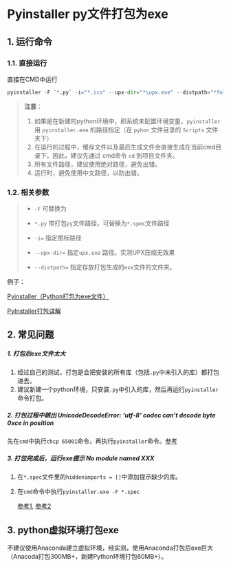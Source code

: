# Pyinstaller py文件打包为exe

## 1. 运行命令

### 1.1. 直接运行

直接在CMD中运行

```python
pyinstaller -F `*.py` -i="*.ico" --upx-dir="*\upx.exe" --distpath="*folder"
```


> **注意**：
>
> 1. 如果是在新建的python环境中，即系统未配置环境变量，`pyinstaller` 用 `pyinstaller.exe` 的路径指定（在 `pyhon` 文件目录的 `Scripts` 文件夹下）
> 2. 在运行的过程中，缓存文件以及最后生成文件会直接生成在当前cmd目录下。因此，建议先通过 cmd命令 `cd` 到项目文件夹。
> 3. 所有文件路径，建议使用绝对路径，避免出错。
> 4. 运行时，避免使用中文路径，以防出错。

### 1.2. 相关参数

>- `-F` 可替换为
>- `*.py` 带打包`py`文件路径，可替换为`*.spec`文件路径
>
>- `-i=` 指定图标路径
>- `--upx-dir=` 指定`upx.exe` 路径。实测UPX压缩无效果
>- `--distpath=` 指定存放打包生成的`exe`文件的文件夹。

例子：

[Pyinstaller（Python打包为exe文件）](http://blog.itpub.net/26736162/viewspace-2644904/)

[PyInstaller打包详解](https://yujunjiex.gitee.io/2018/10/18/PyInstaller%E6%89%93%E5%8C%85%E8%AF%A6%E8%A7%A3/)

## 2. 常见问题

##### 1. **打包后exe文件太大**

1. 经过自己的测试，打包是会把安装的所有库（包括`.py`中未引入的库）都打包进去。
2. 建议新建一个python环境，只安装`.py`中引入的库，然后再运行`pyinstaller`命令打包。

##### 2. **打包过程中跳出 UnicodeDecodeError: 'utf-8' codec can't decode byte 0xce in position**

先在`cmd`中执行`chcp 65001`命令，再执行`pyinstaller`命令。[参考](https://blog.csdn.net/qq_35203425/article/details/80992870)

##### 3. **打包完成后，运行exe提示 No module named XXX**

1. 在`*.spec`文件里的`hiddenimports = []`中添加提示缺少的库。

2. 在`cmd`命令中执行`pyinstaller.exe -F *.spec`  

    [参考1](https://blog.csdn.net/qq_40587575/article/details/86500445), [参考2](https://segmentfault.com/a/1190000019632268?utm_source=tag-newest)

## 3. python虚拟环境打包exe

不建议使用Anaconda建立虚拟环境，经实测，使用Anaconda打包后exe巨大（Anacoda打包300MB+，新建Python环境打包60MB+）。



